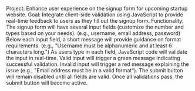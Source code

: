 Project: Enhance user experience on the signup form for upcoming startup website.
Goal: Integrate client-side validation using JavaScript to provide real-time feedback to users as they fill out the signup form.
Functionality:
The signup form will have several input fields (customize the number and types based on your needs). (e.g., username, email address, password)
Below each input field, a short message will provide guidance on format requirements. (e.g., "Username must be alphanumeric and at least 6 characters long.")
As users type in each field, JavaScript code will validate the input in real-time.
Valid input will trigger a green message indicating successful validation.
Invalid input will trigger a red message explaining the issue (e.g., "Email address must be in a valid format").
The submit button will remain disabled until all fields are valid. Once all validations pass, the submit button will become active.
